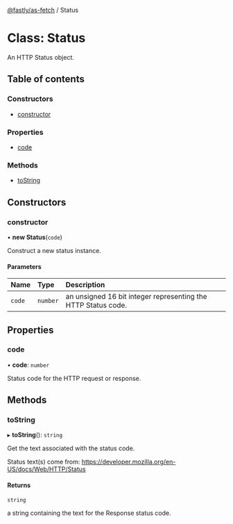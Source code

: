 [@fastly/as-fetch](../README.md) / Status

# Class: Status

An HTTP Status object.

## Table of contents

### Constructors

- [constructor](status.md#constructor)

### Properties

- [code](status.md#code)

### Methods

- [toString](status.md#tostring)

## Constructors

### constructor

• **new Status**(`code`)

Construct a new status instance.

#### Parameters

| Name | Type | Description |
| :------ | :------ | :------ |
| `code` | `number` | an unsigned 16 bit integer representing the HTTP Status code. |

## Properties

### code

• **code**: `number`

Status code for the HTTP request or response.

## Methods

### toString

▸ **toString**(): `string`

Get the text associated with the status code.

Status text(s) come from:
https://developer.mozilla.org/en-US/docs/Web/HTTP/Status

#### Returns

`string`

a string containing the text for the Response status code.
